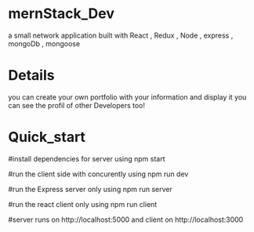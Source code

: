 # mernStack_Dev
a small network application built with React , Redux , Node , express , mongoDb , mongoose

# Details
you can create your own portfolio with your information and display it you can see the profil of other Developers too!

# Quick_start
#install dependencies for server
 using npm start

#run the client side with concurently
 using npm run dev

#run the Express server only
 using npm run server

#run the react client only
using npm run client

#server runs on http://localhost:5000 and client on http://localhost:3000

